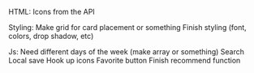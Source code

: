 HTML:
Icons from the API

Styling:
Make grid for card placement or something
Finish styling (font, colors, drop shadow, etc)

Js:
Need different days of the week (make array or something)
Search
Local save
Hook up icons
Favorite button
Finish recommend function